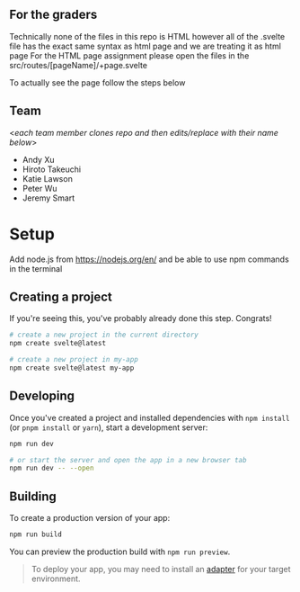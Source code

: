 ## For the graders
Technically none of the files in this repo is HTML however all of the .svelte file has the exact same syntax as html page and we are treating it as html page
For the HTML page assignment please open the files in the src/routes/[pageName]/+page.svelte 

To actually see the page follow the steps below

## Team 
<_each team member clones repo and then edits/replace with their name below_>
- Andy Xu
- Hiroto Takeuchi
- Katie Lawson
- Peter Wu
- Jeremy Smart

# Setup
Add node.js
from https://nodejs.org/en/
and be able to use npm commands in the terminal

## Creating a project

If you're seeing this, you've probably already done this step. Congrats!

```bash
# create a new project in the current directory
npm create svelte@latest

# create a new project in my-app
npm create svelte@latest my-app
```

## Developing

Once you've created a project and installed dependencies with `npm install` (or `pnpm install` or `yarn`), start a development server:

```bash
npm run dev

# or start the server and open the app in a new browser tab
npm run dev -- --open
```

## Building

To create a production version of your app:

```bash
npm run build
```

You can preview the production build with `npm run preview`.

> To deploy your app, you may need to install an [adapter](https://kit.svelte.dev/docs/adapters) for your target environment.
